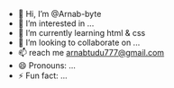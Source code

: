 - 👋 Hi, I’m @Arnab-byte
- 👀 I’m interested in ...
- 🌱 I’m currently learning html & css
- 💞️ I’m looking to collaborate on ...
- 📫 reach me arnabtudu777@gmail.com
- 😄 Pronouns: ...
- ⚡ Fun fact: ...

<!---
Arnab-byte/Arnab-byte is a ✨ special ✨ repository because its `README.md` (this file) appears on your GitHub profile.
You can click the Preview link to take a look at your changes.
--->
